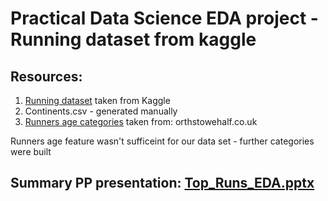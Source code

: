 <!DOCTYPE html>
<html>
<body>
    <h1>Practical Data Science EDA project - Running dataset from kaggle</h1>
    <h2>Resources:</h2>
    <ol>
      <li><a href=https://www.kaggle.com/datasets/jguerreiro/running>Running dataset</a> taken from Kaggle</li>
      <li>Continents.csv - generated manually</li>
      <li><a href="https://northstowehalf.co.uk/age-groups/">Runners age categories</a> taken from: orthstowehalf.co.uk</li>
    </ol>  
    <p>Runners age feature wasn't sufficeint for our data set - further categories were built</p>
    <h2>Summary PP presentation: <a href="https://docs.google.com/presentation/d/1cY2EiRdzRu4btGRR0NNDmfHbaGN05uLI/edit?usp=sharing&ouid=104519793222140349277&rtpof=true&sd=true">Top_Runs_EDA.pptx</a></h2>
</body>
</html>


